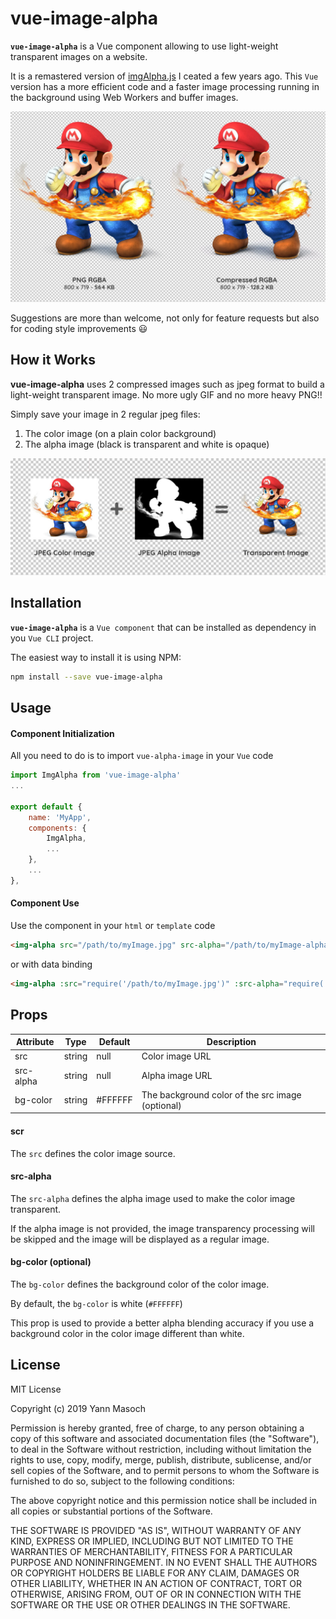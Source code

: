 # vue-image-alpha

**`vue-image-alpha`** is a Vue component allowing to use light-weight transparent images on a website.

It is a remastered version of [imgAlpha.js](https://github.com/yannmasoch/imgAlpha.js) I ceated a few years ago. This `Vue` version has a more efficient code and a faster image processing running in the background using Web Workers and buffer images.

![preview](public/Intro.jpg)

Suggestions are more than welcome, not only for feature requests but also for coding style improvements 😃


## How it Works
**vue-image-alpha** uses 2 compressed images such as jpeg format to build a light-weight transparent image. No more ugly GIF and no more heavy PNG!!

Simply save your image in 2 regular jpeg files:
1. The color image (on a plain color background)
2. The alpha image (black is transparent and white is opaque)

![Alpha image](public/How-it-Works.jpg)

## Installation
**`vue-image-alpha`** is a `Vue component` that can be installed as dependency in you `Vue CLI` project.

The easiest way to install it is using NPM: 

```sh
npm install --save vue-image-alpha
```


## Usage

#### Component Initialization
All you need to do is to import `vue-alpha-image` in your `Vue` code

```javascript
import ImgAlpha from 'vue-image-alpha'
...

export default {
    name: 'MyApp',
    components: {
        ImgAlpha,
        ...
    },
    ...
},
```

#### Component Use
Use the component in your `html` or `template` code

```html
<img-alpha src="/path/to/myImage.jpg" src-alpha="/path/to/myImage-alpha.jpg" bg-color="#FFFFFF"></img-alpha>
```

or with data binding
```html
<img-alpha :src="require('/path/to/myImage.jpg')" :src-alpha="require('/path/to/myImage-alpha.jpg')" bg-color="#FFFFFF"></img-alpha>
```


## Props

Attribute | Type | Default | Description
------ | ---- | ------- | -----------
src | string | null | Color image URL
src-alpha | string | null | Alpha image URL
bg-color | string | #FFFFFF | The background color of the src image (optional)

#### scr
The `src` defines the color image source.

#### src-alpha
The `src-alpha` defines the alpha image used to make the color image transparent.

If the alpha image is not provided, the image transparency processing will be skipped and the image will be displayed as a regular image.

#### bg-color (optional)
The `bg-color` defines the background color of the color image. 

By default, the `bg-color` is white (`#FFFFFF`) 

This prop is used to provide a better alpha blending accuracy if you use a background color in the color image different than white.



## License

MIT License

Copyright (c) 2019 Yann Masoch

Permission is hereby granted, free of charge, to any person obtaining a copy
of this software and associated documentation files (the "Software"), to deal
in the Software without restriction, including without limitation the rights
to use, copy, modify, merge, publish, distribute, sublicense, and/or sell
copies of the Software, and to permit persons to whom the Software is
furnished to do so, subject to the following conditions:

The above copyright notice and this permission notice shall be included in all
copies or substantial portions of the Software.

THE SOFTWARE IS PROVIDED "AS IS", WITHOUT WARRANTY OF ANY KIND, EXPRESS OR
IMPLIED, INCLUDING BUT NOT LIMITED TO THE WARRANTIES OF MERCHANTABILITY,
FITNESS FOR A PARTICULAR PURPOSE AND NONINFRINGEMENT. IN NO EVENT SHALL THE
AUTHORS OR COPYRIGHT HOLDERS BE LIABLE FOR ANY CLAIM, DAMAGES OR OTHER
LIABILITY, WHETHER IN AN ACTION OF CONTRACT, TORT OR OTHERWISE, ARISING FROM,
OUT OF OR IN CONNECTION WITH THE SOFTWARE OR THE USE OR OTHER DEALINGS IN THE
SOFTWARE.